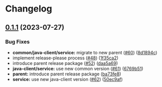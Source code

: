 # Changelog

## [0.1.1](https://github.com/carbynestack/amphora/compare/service-v0.1.0...service-v0.1.1) (2023-07-27)


### Bug Fixes

* **common/java-client/service:** migrate to new parent ([#60](https://github.com/carbynestack/amphora/issues/60)) ([8d1894c](https://github.com/carbynestack/amphora/commit/8d1894c799cf7222ad975875eab0484d4ac7110c))
* implement release-please process ([#48](https://github.com/carbynestack/amphora/issues/48)) ([1f35ca2](https://github.com/carbynestack/amphora/commit/1f35ca2dfb6624285f691ca3f1e64ddb89426d6b))
* introduce parent release package ([#52](https://github.com/carbynestack/amphora/issues/52)) ([daa5a69](https://github.com/carbynestack/amphora/commit/daa5a697eb9df8d7844245961666f1ee74f0e2bb))
* **java-client/service:** use new common version ([#61](https://github.com/carbynestack/amphora/issues/61)) ([6769b51](https://github.com/carbynestack/amphora/commit/6769b511b17ed566edd75dfb1bbca4a1b5585095))
* **parent:** introduce parent release package ([ba73fe8](https://github.com/carbynestack/amphora/commit/ba73fe865470052ce2381d81de3017a6bb27e7fe))
* **service:** use new java-client version ([#62](https://github.com/carbynestack/amphora/issues/62)) ([50ec9af](https://github.com/carbynestack/amphora/commit/50ec9afaa613cf2ed6152cc3ddebcd2037d8f3b2))
